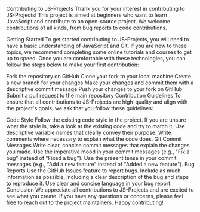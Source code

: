 Contributing to JS-Projects
Thank you for your interest in contributing to JS-Projects! This project is aimed at beginners who want to learn JavaScript and contribute to an open-source project. We welcome contributions of all kinds, from bug reports to code contributions.

Getting Started
To get started contributing to JS-Projects, you will need to have a basic understanding of JavaScript and Git. If you are new to these topics, we recommend completing some online tutorials and courses to get up to speed. Once you are comfortable with these technologies, you can follow the steps below to make your first contribution:

Fork the repository on GitHub
Clone your fork to your local machine
Create a new branch for your changes
Make your changes and commit them with a descriptive commit message
Push your changes to your fork on GitHub
Submit a pull request to the main repository
Contribution Guidelines
To ensure that all contributions to JS-Projects are high-quality and align with the project's goals, we ask that you follow these guidelines:

Code Style
Follow the existing code style in the project. If you are unsure what the style is, take a look at the existing code and try to match it.
Use descriptive variable names that clearly convey their purpose.
Write comments where necessary to explain what the code does.
Git Commit Messages
Write clear, concise commit messages that explain the changes you made.
Use the imperative mood in your commit messages (e.g., "Fix a bug" instead of "Fixed a bug").
Use the present tense in your commit messages (e.g., "Add a new feature" instead of "Added a new feature").
Bug Reports
Use the GitHub Issues feature to report bugs.
Include as much information as possible, including a clear description of the bug and steps to reproduce it.
Use clear and concise language in your bug report.
Conclusion
We appreciate all contributions to JS-Projects and are excited to see what you create. If you have any questions or concerns, please feel free to reach out to the project maintainers. Happy contributing!
